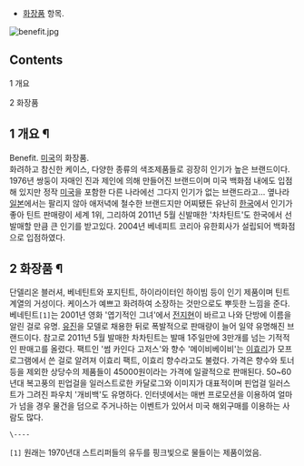   * [화장품](%ED%99%94%EC%9E%A5%ED%92%88.md) 항목.

![benefit.jpg](http://z4.enha.kr/http://rigvedawiki.net/r1/pds/benefit.jpg)

  

## Contents

    

1 개요

2 화장품

## 1 개요 ¶

Benefit. [미국](%EB%AF%B8%EA%B5%AD.md)의 화장품.  
화려하고 참신한 케이스, 다양한 종류의 색조제품들로 굉장히 인기가 높은 브랜드이다. 1976년 쌍둥이 자매인 진과 제인에 의해 만들어진
브랜드이며 미국 백화점 내에도 입점해 있지만 정작 [미국](%EB%AF%B8%EA%B5%AD.md)을 포함한 다른 나라에선 그다지
인기가 없는 브랜드라고... 옆나라 [일본](%EC%9D%BC%EB%B3%B8.md)에서는 팔리지 않아 애저녁에 철수한 브랜드지만
어찌됐든 유난히 [한국](%ED%95%9C%EA%B5%AD.md)에서 인기가 좋아 틴트 판매량이 세계 1위, 그리하여 2011년 5월
신발매한 '차차틴트'도 한국에서 선발매할 만큼 큰 인기를 받고있다. 2004년 베네피트 코리아 유한회사가 설립되어 백화점으로 입점하였다.

## 2 화장품 ¶

단델리온 블러셔, 베네틴트와 포지틴트, 하이라이터인 하이빔 등이 인기 제품이며 틴트 계열의 거성이다. 케이스가 예쁘고 화려하여 소장하는
것만으로도 뿌듯한 느낌을 준다. 베네틴트`[1]`는 2001년 영화 '엽기적인 그녀'에서
[전지현](%EC%A0%84%EC%A7%80%ED%98%84.md)이 바르고 나와 단방에 이름을 알린 걸로 유명.
[유진](%EC%9C%A0%EC%A7%84.md)을 모델로 채용한 뒤로 폭발적으로 판매량이 늘어 일약 유명해진 브랜드이다. 참고로
2011년 5월 발매한 차차틴트는 발매 1주일만에 3만개를 넘는 기적적인 판매고를 올렸다. 팩트인 '썸 카인다 고저스'와 향수
'메이비베이비'는 [이효리](%EC%9D%B4%ED%9A%A8%EB%A6%AC.md)가 모프로그램에서 쓴 걸로 알려져 이효리 팩트,
이효리 향수라고도 불렸다. 가격은 향수와 토너 등을 제외한 상당수의 제품들이 45000원이라는 가격에 일괄적으로 판매된다. 50~60년대
복고풍의 핀업걸을 일러스트로한 카달로그와 이미지가 대표적이며 핀업걸 일러스트가 그려진 파우치 '개비백'도 유명하다. 인터넷에서는 매번
프로모션을 이용하여 얼마가 넘을 경우 물건을 덤으로 주거나하는 이벤트가 있어서 미국 해외구매를 이용하는 사람도 많다.

`\----`

`[1]` 원래는 1970년대 스트리퍼들의 유두를 핑크빛으로 물들이는 제품이었음.

